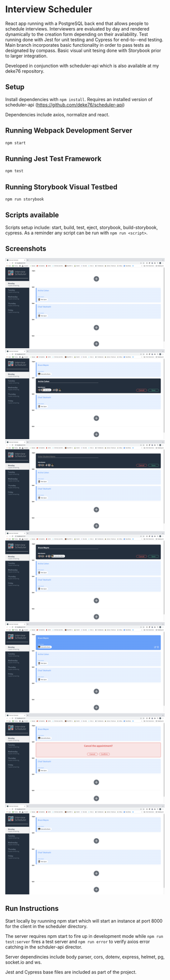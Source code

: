# Interview Scheduler
React app running with a PostgreSQL back end that allows people to schedule interviews.  Interviewers are evaluated by day and rendered dynamically to the creation form depending on their availability.  Test running done with Jest for unit testing and Cypress for end-to--end testing.  Main branch incorporates basic functionality in order to pass tests as designated by compass.  Basic visual unit tesing done with Storybook prior to larger integration.

Developed in conjunction with scheduler-api which is also available at my deke76 repository.

## Setup

Install dependencies with `npm install`.  Requires an installed version of scheduler-api (https://github.com/deke76/scheduler-api)

Dependencies include axios, normalize and react.

## Running Webpack Development Server

```sh
npm start
```

## Running Jest Test Framework

```sh
npm test
```

## Running Storybook Visual Testbed

```sh
npm run storybook
```

## Scripts available
Scripts setup include: start, build, test, eject, storybook, build-storybook, cypress.  As a reminder any script can be run with ```npm run <script>```.

## Screenshots

!['Initial Appointments'](/docs/scheduler-initial-appointments.png)
!['Edit an existing appiointment'](./docs/edit-appointment.png)
!['New appointment form'](./docs/new-appointment-form.png)
!['New appointment form filled'](./docs/new-appointment-filled.png)
!['New appointment added to the schedule'](./docs/new-appointment-added.png)
!['Confirm appointment cancellation'](./docs/cancel-booked-appointment.png)
!['Confirmed appointment cancellation'](./docs/appointment-deleted.png)

## Run Instructions
Start locally by ruunning npm start which will start an instance at port 8000 for the client in the scheduler directory.  

The server requires npm start to fire up in development mode while ```npm run test:server``` fires a test server and ```npm run error``` to verify axios error catching in the schduler-api director.

Server dependincies include body parser, cors, dotenv, express, helmet, pg, socket.io and ws.

Jest and Cypress base files are included as part of the project.
